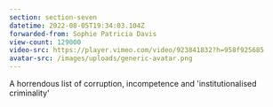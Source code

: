 ```yaml
---
section: section-seven
datetime: 2022-08-05T19:34:03.104Z
forwarded-from: Sophie Patricia Davis
view-count: 129000
video-src: https://player.vimeo.com/video/923841832?h=958f925685
avatar-src: /images/uploads/generic-avatar.png
---
```

A horrendous list of corruption, incompetence and 'institutionalised criminality'
